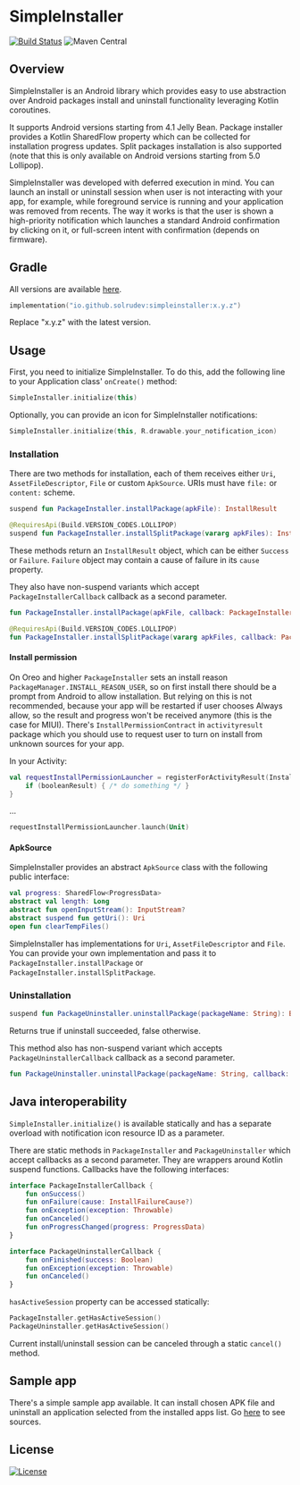 # SimpleInstaller
[![Build Status](https://github.com/solrudev/SimpleInstaller/workflows/Publish/badge.svg)](https://github.com/solrudev/SimpleInstaller/actions?query=workflow%3A%22Publish%22)
![Maven Central](https://img.shields.io/maven-central/v/io.github.solrudev/simpleinstaller.svg)

## Overview
SimpleInstaller is an Android library which provides easy to use abstraction over Android packages install and uninstall functionality leveraging Kotlin coroutines.

It supports Android versions starting from 4.1 Jelly Bean. Package installer provides a Kotlin SharedFlow property which can be collected for installation progress updates. Split packages installation is also supported (note that this is only available on Android versions starting from 5.0 Lollipop).

SimpleInstaller was developed with deferred execution in mind. You can launch an install or uninstall session when user is not interacting with your app, for example, while foreground service is running and your application was removed from recents. The way it works is that the user is shown a high-priority notification which launches a standard Android confirmation by clicking on it, or full-screen intent with confirmation (depends on firmware).

## Gradle
All versions are available [here](https://s01.oss.sonatype.org/#nexus-search;gav~io.github.solrudev~simpleinstaller~~~).
```kotlin
implementation("io.github.solrudev:simpleinstaller:x.y.z")
```
Replace "x.y.z" with the latest version.

## Usage
First, you need to initialize SimpleInstaller. To do this, add the following line to your Application class' `onCreate()` method:
```kotlin
SimpleInstaller.initialize(this)
```
Optionally, you can provide an icon for SimpleInstaller notifications:
```kotlin
SimpleInstaller.initialize(this, R.drawable.your_notification_icon)
```

### Installation
There are two methods for installation, each of them receives either `Uri`, `AssetFileDescriptor`, `File` or custom `ApkSource`. URIs must have `file:` or `content:` scheme.
```kotlin
suspend fun PackageInstaller.installPackage(apkFile): InstallResult
```
```kotlin
@RequiresApi(Build.VERSION_CODES.LOLLIPOP)
suspend fun PackageInstaller.installSplitPackage(vararg apkFiles): InstallResult
```
These methods return an `InstallResult` object, which can be either `Success` or `Failure`. `Failure` object may contain a cause of failure in its `cause` property.

They also have non-suspend variants which accept `PackageInstallerCallback` callback as a second parameter.
```kotlin
fun PackageInstaller.installPackage(apkFile, callback: PackageInstallerCallback)
```
```kotlin
@RequiresApi(Build.VERSION_CODES.LOLLIPOP)
fun PackageInstaller.installSplitPackage(vararg apkFiles, callback: PackageInstallerCallback)
```

#### Install permission
On Oreo and higher `PackageInstaller` sets an install reason `PackageManager.INSTALL_REASON_USER`, so on first install there should be a prompt from Android to allow installation. But relying on this is not recommended, because your app will be restarted if user chooses Always allow, so the result and progress won't be received anymore (this is the case for MIUI). There's `InstallPermissionContract` in `activityresult` package which you should use to request user to turn on install from unknown sources for your app.

In your Activity:
```kotlin
val requestInstallPermissionLauncher = registerForActivityResult(InstallPermissionContract()) { booleanResult ->
    if (booleanResult) { /* do something */ }
}
```
...
```kotlin
requestInstallPermissionLauncher.launch(Unit)
```

#### ApkSource
SimpleInstaller provides an abstract `ApkSource` class with the following public interface:
```kotlin
val progress: SharedFlow<ProgressData>
abstract val length: Long
abstract fun openInputStream(): InputStream?
abstract suspend fun getUri(): Uri
open fun clearTempFiles()
```
SimpleInstaller has implementations for `Uri`, `AssetFileDescriptor` and `File`. You can provide your own implementation and pass it to `PackageInstaller.installPackage` or `PackageInstaller.installSplitPackage`.

### Uninstallation
```kotlin
suspend fun PackageUninstaller.uninstallPackage(packageName: String): Boolean
```
Returns true if uninstall succeeded, false otherwise.

This method also has non-suspend variant which accepts `PackageUninstallerCallback` callback as a second parameter.
```kotlin
fun PackageUninstaller.uninstallPackage(packageName: String, callback: PackageUninstallerCallback)
```

## Java interoperability
`SimpleInstaller.initialize()` is available statically and has a separate overload with notification icon resource ID as a parameter.

There are static methods in `PackageInstaller` and `PackageUninstaller` which accept callbacks as a second parameter. They are wrappers around Kotlin suspend functions. Callbacks have the following interfaces:
```kotlin
interface PackageInstallerCallback {
    fun onSuccess()
    fun onFailure(cause: InstallFailureCause?)
    fun onException(exception: Throwable)
    fun onCanceled()
    fun onProgressChanged(progress: ProgressData)
}
```
```kotlin
interface PackageUninstallerCallback {
    fun onFinished(success: Boolean)
    fun onException(exception: Throwable)
    fun onCanceled()
}
```
`hasActiveSession` property can be accessed statically:
```kotlin
PackageInstaller.getHasActiveSession()
PackageUninstaller.getHasActiveSession()
```
Current install/uninstall session can be canceled through a static `cancel()` method.

## Sample app
There's a simple sample app available. It can install chosen APK file and uninstall an application selected from the installed apps list. Go [here](https://github.com/solrudev/SimpleInstaller/tree/master/sampleapp) to see sources.

## License
[![License](https://img.shields.io/badge/License-Apache_2.0-blue.svg)](https://github.com/solrudev/SimpleInstaller/blob/master/LICENSE)